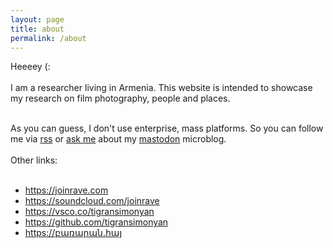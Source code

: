 ```yaml
---
layout: page
title: about
permalink: /about
---
```


<div class="py-5">
<div class="row justify-content-center">
<div class="col-sm-12 col-md-7 col-lg-4">
Heeeey (:
<br/><br/>
I am a researcher living in Armenia. This website is intended to showcase my research on film photography, people and places.

<br/>
<br/>

As you can guess, I don't use enterprise, mass platforms. So you can follow me via <a href="https://tigransimonyan.com/feed.xml" target="_blank">rss</a> or <a target="_blank" href="mailto:tigran@def.am?subject=բարե՜ւ տիգրան">ask me</a> about my <a href="https://joinmastodon.org/" target="_blank"> mastodon</a> microblog.
<br/><br/>
Other links:
<br/><br/>

<ul>
	<li>
		<a href="https://joinrave.com" target="_blank">https://joinrave.com</a>
	</li>
	<li>
		<a href="https://soundcloud.com/joinrave" target="_blank">https://soundcloud.com/joinrave</a>
	</li>
	<li>
		<a href="https://vsco.co/tigransimonyan" target="_blank">https://vsco.co/tigransimonyan</a>
	</li>
	<li>
		<a href="https://github.com/tigransimonyan" target="_blank">https://github.com/tigransimonyan</a>
	</li>
	<li>
		<a href="https://բառարան.հայ" target="_blank">https://բառարան.հայ</a>
	</li>
</ul>
</div>
</div>

</div>

